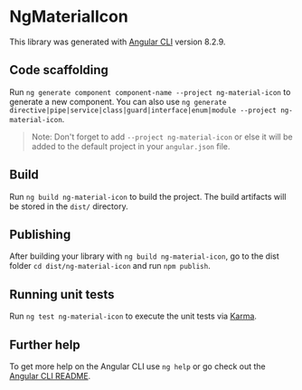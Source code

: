 # NgMaterialIcon

This library was generated with [Angular CLI](https://github.com/angular/angular-cli) version 8.2.9.

## Code scaffolding

Run `ng generate component component-name --project ng-material-icon` to generate a new component. You can also use `ng generate directive|pipe|service|class|guard|interface|enum|module --project ng-material-icon`.
> Note: Don't forget to add `--project ng-material-icon` or else it will be added to the default project in your `angular.json` file. 

## Build

Run `ng build ng-material-icon` to build the project. The build artifacts will be stored in the `dist/` directory.

## Publishing

After building your library with `ng build ng-material-icon`, go to the dist folder `cd dist/ng-material-icon` and run `npm publish`.

## Running unit tests

Run `ng test ng-material-icon` to execute the unit tests via [Karma](https://karma-runner.github.io).

## Further help

To get more help on the Angular CLI use `ng help` or go check out the [Angular CLI README](https://github.com/angular/angular-cli/blob/master/README.md).
